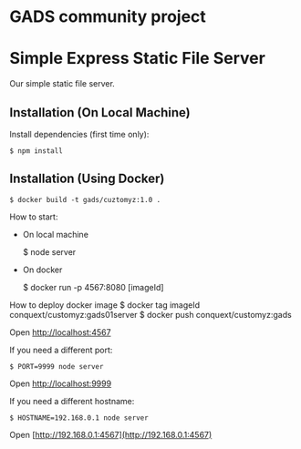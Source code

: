 # GADS community project

# Simple Express Static File Server

Our simple static file server.

## Installation (On Local Machine)

Install dependencies (first time only):

    $ npm install

## Installation (Using Docker)

    $ docker build -t gads/cuztomyz:1.0 .

How to start:

- On local machine

  $ node server

- On docker

  $ docker run -p 4567:8080 [imageId]

How to deploy docker image
$ docker tag imageId conquext/customyz:gads01server
    $ docker push conquext/customyz:gads

Open [http://localhost:4567](http://localhost:4567)

If you need a different port:

    $ PORT=9999 node server

Open [http://localhost:9999](http://localhost:9999)

If you need a different hostname:

    $ HOSTNAME=192.168.0.1 node server

Open [http://192.168.0.1:4567](http://192.168.0.1:4567)
